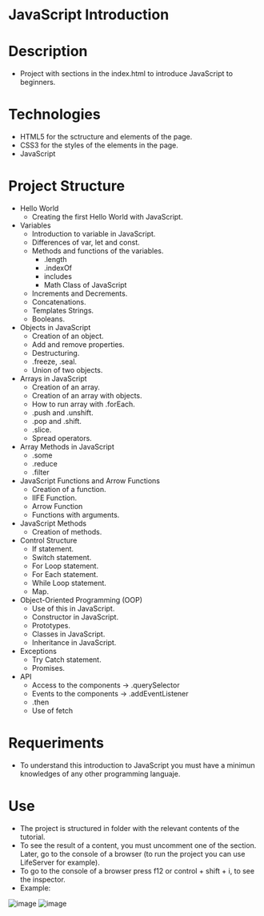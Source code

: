 # JavaScript Introduction

# Description
- Project with sections in the index.html to introduce JavaScript to beginners.

# Technologies 
- HTML5 for the sctructure and elements of the page.
- CSS3 for the styles of the elements in the page.
- JavaScript

# Project Structure
- Hello World
    - Creating the first Hello World with JavaScript.
- Variables
    - Introduction to variable in JavaScript.
    - Differences of var, let and const.
    - Methods and functions of the variables.
        - .length
        - .indexOf
        - includes
        - Math Class of JavaScript
     - Increments and Decrements.
     - Concatenations.
     - Templates Strings.
     - Booleans.
- Objects in JavaScript
    - Creation of an object.
    - Add and remove properties.
    - Destructuring.
    - .freeze, .seal.
    - Union of two objects.
- Arrays in JavaScript
    - Creation of an array.
    - Creation of an array with objects.
    - How to run array with .forEach.
    - .push and .unshift.
    - .pop and .shift.
    - .slice.
    - Spread operators.
- Array Methods in JavaScript
    - .some
    - .reduce
    - .filter
- JavaScript Functions and Arrow Functions
    - Creation of a function.
    - IIFE Function.
    - Arrow Function
    - Functions with arguments.
- JavaScript Methods
    - Creation of methods.
- Control Structure
    - If statement.
    - Switch statement.
    - For Loop statement.
    - For Each statement.
    - While Loop statement.
    - Map.
- Object-Oriented Programming (OOP)
    - Use of this in JavaScript.
    - Constructor in JavaScript.
    - Prototypes.
    - Classes in JavaScript.
    - Inheritance in JavaScript.
- Exceptions
    - Try Catch statement.
    - Promises.
- API
    - Access to the components -> .querySelector
    - Events to the components -> .addEventListener
    - .then
    - Use of fetch
    
# Requeriments
- To understand this introduction to JavaScript you must have a minimun knowledges of any other programming languaje.
# Use 
- The project is structured in folder with the relevant contents of the tutorial.
- To see the result of a content, you must uncomment one of the section. Later, go to the console of a browser (to run the project you can use LifeServer for example).
- To go to the console of a browser press f12 or control + shift + i, to see the inspector.
- Example:

![image](https://user-images.githubusercontent.com/57486874/158759702-eb2465f9-1dcf-4c4d-a835-8a7c800cdcae.png)
![image](https://user-images.githubusercontent.com/57486874/158759774-17ed3450-c146-4b7e-8340-32138a0e08a9.png)

